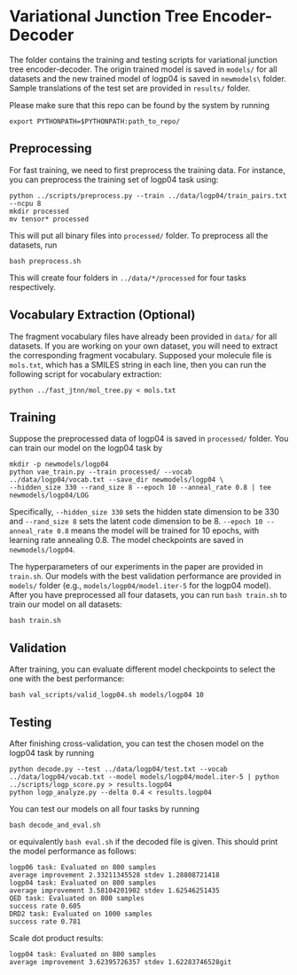 # Variational Junction Tree Encoder-Decoder

The folder contains the training and testing scripts for variational junction tree encoder-decoder. The origin trained model is saved in `models/` for all datasets and the new trained model of logp04 is saved in `newmodels\` folder. Sample translations of the test set are provided in `results/` folder. 

Please make sure that this repo can be found by the system by running
```
export PYTHONPATH=$PYTHONPATH:path_to_repo/
```

## Preprocessing
For fast training, we need to first preprocess the training data. For instance, you can preprocess the training set of logp04 task using:
```
python ../scripts/preprocess.py --train ../data/logp04/train_pairs.txt --ncpu 8
mkdir processed
mv tensor* processed
```
This will put all binary files into `processed/` folder. To preprocess all the datasets, run
```
bash preprocess.sh
```
This will create four folders in `../data/*/processed` for four tasks respectively.

## Vocabulary Extraction (Optional)
The fragment vocabulary files have already been provided in `data/` for all datasets. If you are working on your own dataset, you will need to extract the corresponding fragment vocabulary. Supposed your molecule file is `mols.txt`, which has a SMILES string in each line, then you can run the following script for vocabulary extraction:
```
python ../fast_jtnn/mol_tree.py < mols.txt
```

## Training
Suppose the preprocessed data of logp04 is saved in `processed/` folder. You can train our model on the logp04 task by
```
mkdir -p newmodels/logp04
python vae_train.py --train processed/ --vocab ../data/logp04/vocab.txt --save_dir newmodels/logp04 \
--hidden_size 330 --rand_size 8 --epoch 10 --anneal_rate 0.8 | tee newmodels/logp04/LOG
```
Specifically, `--hidden_size 330` sets the hidden state dimension to be 330 and `--rand_size 8` sets the latent code dimension to be 8. `--epoch 10 --anneal_rate 0.8` means the model will be trained for 10 epochs, with learning rate annealing 0.8. The model checkpoints are saved in `newmodels/logp04`.

The hyperparameters of our experiments in the paper are provided in `train.sh`. Our models with the best validation performance are provided in `models/` folder (e.g., `models/logp04/model.iter-5` for the logp04 model). After you have preprocessed all four datasets, you can run `bash train.sh` to train our model on all datasets:
```
bash train.sh
```

## Validation
After training, you can evaluate different model checkpoints to select the one with the best performance:
```
bash val_scripts/valid_logp04.sh models/logp04 10
```

## Testing
After finishing cross-validation, you can test the chosen model on the logp04 task by running
```
python decode.py --test ../data/logp04/test.txt --vocab ../data/logp04/vocab.txt --model models/logp04/model.iter-5 | python ../scripts/logp_score.py > results.logp04
python logp_analyze.py --delta 0.4 < results.logp04
```
You can test our models on all four tasks by running
```
bash decode_and_eval.sh
```
or equivalently `bash eval.sh` if the decoded file is given. This should print the model performance as follows:
```
logp06 task: Evaluated on 800 samples
average improvement 2.33211345528 stdev 1.28808721418
logp04 task: Evaluated on 800 samples
average improvement 3.58104201902 stdev 1.62546251435
QED task: Evaluated on 800 samples
success rate 0.605
DRD2 task: Evaluated on 1000 samples
success rate 0.781
```

Scale dot product results:
```
logp04 task: Evaluated on 800 samples
average improvement 3.62395726357 stdev 1.62283746528git 
```